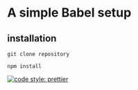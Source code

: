 # A simple Babel setup

## installation

```shell
git clone repository
```

```shell 
npm install
```
[![code style: prettier](https://img.shields.io/badge/code_style-prettier-ff69b4.svg?style=flat-square)](https://github.com/prettier/prettier)
